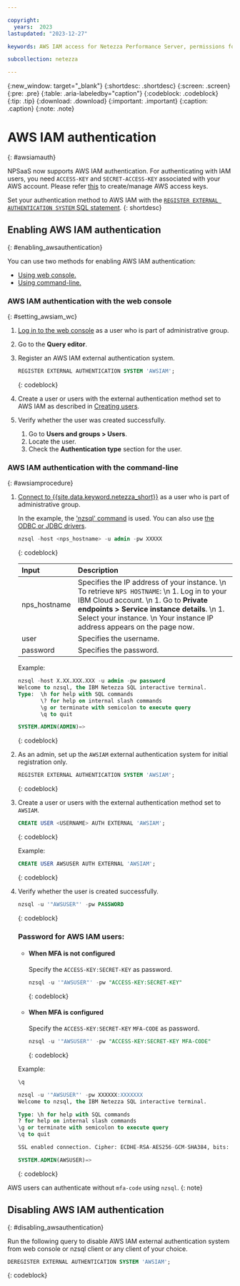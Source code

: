```yaml
---

copyright:
  years:  2023
lastupdated: "2023-12-27"

keywords: AWS IAM access for Netezza Performance Server, permissions for Netezza Performance Server, identity and access management for Netezza Performance Server, roles for Netezza Performance Server, actions for Netezza Performance Server, assigning access for Netezza Performance Server

subcollection: netezza

---
```


{:new_window: target="_blank"}
{:shortdesc: .shortdesc}
{:screen: .screen}
{:pre: .pre}
{:table: .aria-labeledby="caption"}
{:codeblock: .codeblock}
{:tip: .tip}
{:download: .download}
{:important: .important}
{:caption: .caption}
{:note: .note}

# AWS IAM authentication
{: #awsiamauth}

NPSaaS now supports AWS IAM authentication. For authenticating with IAM users, you need `ACCESS-KEY` and  `SECRET-ACCESS-KEY` associated with your AWS account. Please refer [this](https://docs.aws.amazon.com/IAM/latest/UserGuide/id_credentials_access-keys.html) to create/manage AWS access keys.

Set your authentication method to AWS IAM with the [`REGISTER EXTERNAL AUTHENTICATION SYSTEM` SQL statement](https://www.ibm.com/docs/en/netezza?topic=reference-register-external-authentication-system).
{: shortdesc}

<!-- ## Syntax
{: #awsiamsyntax}

```sql
REGISTER EXTERNAL AUTHENTICATION SYSTEM 'AWSIAM'
```
{: codeblock} -->

## Enabling AWS IAM authentication
{: #enabling_awsauthentication}

You can use two methods for enabling AWS IAM authentication:
- [Using web console.](/docs/netezza?topic=netezza-awsiamauth#setting_awsiam_wc)
- [Using command-line.](/docs/netezza?topic=netezza-awsiamauth#awsiamprocedure)

### AWS IAM authentication with the web console
{: #setting_awsiam_wc}

1.  [Log in to the web console](/docs/netezza?topic=netezza-getstarted-console) as a user who is part of administrative group.
1. Go to the **Query editor**.
1. Register an AWS IAM external authentication system.

    ```sql
    REGISTER EXTERNAL AUTHENTICATION SYSTEM 'AWSIAM';
    ```
    {: codeblock}

1. Create a user or users with the external authentication method set to AWS IAM as described in [Creating users](/docs/netezza?topic=netezza-users-groups#create-users).
1. Verify whether the user was created successfully.

   1. Go to **Users and groups > Users**.
   1. Locate the user.
   1. Check the **Authentication type** section for the user.

### AWS IAM authentication with the command-line
{: #awsiamprocedure}

1. [Connect to {{site.data.keyword.netezza_short}}](/docs/netezza?topic=netezza-connecting-overview) as a user who is part of administrative group.

   In the example, the ['nzsql' command](https://www.ibm.com/docs/en/netezza?topic=anpssbun-log-2) is used. You can also use [the ODBC or JDBC drivers](https://www.ibm.com/docs/en/netezza?topic=dls-overview-odbc-jdbc-ole-db-net-go-driver-3).

    ```sql
    nzsql -host <nps_hostname> -u admin -pw XXXXX
    ```
    {: codeblock}

   | Input          | Description |
   | :-----------   | :---------- |
   | nps_hostname    | Specifies the IP address of your instance.  \n To retrieve `NPS HOSTNAME`:  \n 1. Log in to your IBM Cloud account. \n 1. Go to **Private endpoints > Service instance details**. \n 1. Select your instance.  \n Your instance IP address appears on the page now.|
   | user           | Specifies the username.      |
   | password       | Specifies the password. |

   Example:

    ```sql
    nzsql -host X.XX.XXX.XXX -u admin -pw password
    Welcome to nzsql, the IBM Netezza SQL interactive terminal.
    Type:  \h for help with SQL commands
           \? for help on internal slash commands
           \g or terminate with semicolon to execute query
           \q to quit

    SYSTEM.ADMIN(ADMIN)=>
    ```
    {: codeblock}

1. As an admin, set up the `AWSIAM` external authentication system for initial registration only.

    ```sql
    REGISTER EXTERNAL AUTHENTICATION SYSTEM 'AWSIAM';
    ```
    {: codeblock}

1. Create a user or users with the external authentication method set to `AWSIAM`.

    ```sql
    CREATE USER <USERNAME> AUTH EXTERNAL 'AWSIAM';
    ```
    {: codeblock}

    Example:

    ```sql
    CREATE USER AWSUSER AUTH EXTERNAL 'AWSIAM';
    ```
    {: codeblock}

1. Verify whether the user is created successfully.

    ```sql
    nzsql -u '"AWSUSER"' -pw PASSWORD
    ```
    {: codeblock}

    ### Password for AWS IAM users:

    - #### When MFA is not configured

        Specify the `ACCESS-KEY:SECRET-KEY` as password.
        ```sql
        nzsql -u '"AWSUSER"' -pw "ACCESS-KEY:SECRET-KEY"
        ```
        {: codeblock}

    - #### When MFA is configured

        Specify the `ACCESS-KEY:SECRET-KEY` `MFA-CODE` as password.
        ```sql
        nzsql -u '"AWSUSER"' -pw "ACCESS-KEY:SECRET-KEY MFA-CODE"
        ```
        {: codeblock}

    Example:

    ```sql
    \q

    nzsql -u '"AWSUSER"' -pw XXXXXX:XXXXXXX
    Welcome to nzsql, the IBM Netezza SQL interactive terminal.

    Type: \h for help with SQL commands
    ? for help on internal slash commands
    \g or terminate with semicolon to execute query
    \q to quit

    SSL enabled connection. Cipher: ECDHE-RSA-AES256-GCM-SHA384, bits: 256, protocol: TLSv1.2

    SYSTEM.ADMIN(AWSUSER)=>
    ```
    {: codeblock}

AWS users can authenticate without `mfa-code` using `nzsql`.
{: note}

## Disabling AWS IAM authentication
{: #disabling_awsauthentication}

Run the following query to disable AWS IAM external authentication system from web console or nzsql client or any client of your choice.

 ```sql
 DEREGISTER EXTERNAL AUTHENTICATION SYSTEM 'AWSIAM';
 ```
{: codeblock}
